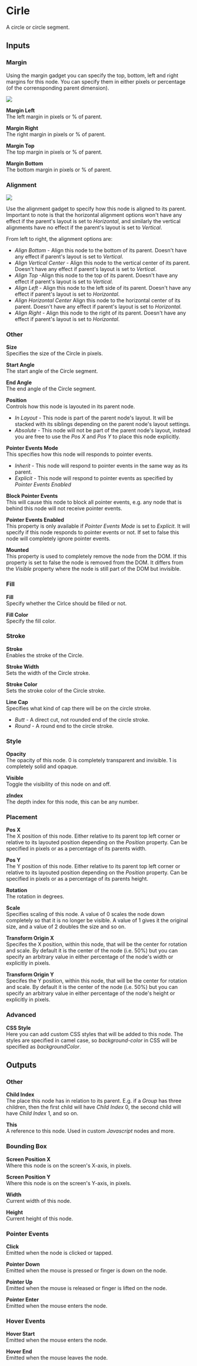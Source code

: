 # Cirle

A circle or circle segment.

## Inputs

### Margin

Using the margin gadget you can specify the top, bottom, left and right margins for this node. You can specify them in either pixels or percentage (of the corrensponding parent dimension).

<div class="ndl-images">
    <img src="/nodes/visual/margin-only.png" class="ndl-image small"></img>  
</div>

**Margin Left**  
The left margin in pixels or % of parent.

**Margin Right**  
The right margin in pixels or % of parent.

**Margin Top**  
The top margin in pixels or % of parent.

**Margin Bottom**  
The bottom margin in pixels or % of parent.

### Alignment

<div class="ndl-images">
    <img src="/nodes/visual/align-props.png" class="ndl-image small"></img>  
</div>

Use the alignment gadget to specify how this node is aligned to its parent. Important to note is that the horizontal alignment options won't have any effect if the parent's layout is set to _Horizontal_, and similarly the vertical alignments have no effect if the parent's layout is set to _Vertical_.

From left to right, the alignment options are:

- _Align Bottom_ - Align this node to the bottom of its parent. Doesn't have any effect if parent's layout is set to _Vertical_.
- _Align Vertical Center_ - Align this node to the vertical center of its parent. Doesn't have any effect if parent's layout is set to _Vertical_.
- _Align Top_ -Align this node to the top of its parent. Doesn't have any effect if parent's layout is set to _Vertical_.
- _Align Left_ - Align this node to the left side of its parent. Doesn't have any effect if parent's layout is set to _Horizontal_.
- _Align Horizontal Center_ Align this node to the horizontal center of its parent. Doesn't have any effect if parent's layout is set to _Horizontal_.
- _Align Right_ - Align this node to the right of its parent. Doesn't have any effect if parent's layout is set to _Horizontal_.

### Other

**Size**  
Specifies the size of the Circle in pixels.

**Start Angle**  
The start angle of the Circle segment.

**End Angle**  
The end angle of the Circle segment.

**Position**  
Controls how this node is layouted in its parent node.

- _In Layout_ - This node is part of the parent node's layout. It will be stacked with its siblings depending on the parent node's layout settings.
- _Absolute_ - This node will not be part of the parent node's layout, instead you are free to use the _Pos X_ and _Pos Y_ to place this node explicitly.

**Pointer Events Mode**  
This specifies how this node will responds to pointer events.

- _Inherit_ - This node will respond to pointer events in the same way as its parent.
- _Explicit_ - This node will respond to pointer events as specified by _Pointer Events Enabled_

**Block Pointer Events**  
This will cause this node to block all pointer events, e.g. any node that is behind this node will not receive pointer events.

**Pointer Events Enabled**  
This property is only available if _Pointer Events Mode_ is set to _Explicit_. It will specify if this node responds to pointer events or not. If set to false this node will completely ignore pointer events.

**Mounted**  
This property is used to completely remove the node from the DOM. If this property is set to false the node is removed from the DOM. It differs from the _Visible_ property where the node is still part of the DOM but invisible.

### Fill

**Fill**  
Specify whether the Cirlce should be filled or not.

**Fill Color**  
Specify the fill color.

### Stroke

**Stroke**  
Enables the stroke of the Circle.

**Stroke Width**  
Sets the width of the Circle stroke.

**Stroke Color**  
Sets the stroke color of the Circle stroke.

**Line Cap**  
Specifies what kind of cap there will be on the circle stroke.

- _Butt_ - A direct cut, not rounded end of the circle stroke.
- _Round_ - A round end to the circle stroke.

### Style

**Opacity**  
The opacity of this node. 0 is completely transparent and invisible. 1 is completely solid and opaque.

**Visible**  
Toggle the visibility of this node on and off.

**zIndex**  
The depth index for this node, this can be any number.

### Placement

**Pos X**  
The X position of this node. Either relative to its parent top left corner or relative to its layouted position depending on the _Position_ property. Can be specified in pixels or as a percentage of its parents width.

**Pos Y**  
The Y position of this node. Either relative to its parent top left corner or relative to its layouted position depending on the _Position_ property. Can be specified in pixels or as a percentage of its parents height.

**Rotation**  
The rotation in degrees.

**Scale**  
Specifies scaling of this node. A value of 0 scales the node down completely so that it is no longer be visible. A value of 1 gives it the original size, and a value of 2 doubles the size and so on.

**Transform Origin X**  
Specifes the X position, within this node, that will be the center for rotation and scale. By default it is the center of the node (i.e. 50%) but you can specify an arbitrary value in either percentage of the node's width or explicitly in pixels.

**Transform Origin Y**  
Specifes the Y position, within this node, that will be the center for rotation and scale. By default it is the center of the node (i.e. 50%) but you can specify an arbitrary value in either percentage of the node's height or explicitly in pixels.

### Advanced

**CSS Style**  
Here you can add custom CSS styles that will be added to this node. The styles are specified in camel case, so _background-color_ in CSS will be specified as _backgroundColor_.

## Outputs

### Other

**Child Index**  
The place this node has in relation to its parent. E.g. if a _Group_ has three children, then the first child will have _Child Index_ 0, the second child will have _Child Index_ 1, and so on.

**This**  
A reference to this node. Used in custom _Javascript_ nodes and more.

### Bounding Box

**Screen Position X**  
Where this node is on the screen's X-axis, in pixels.

**Screen Position Y**  
Where this node is on the screen's Y-axis, in pixels.

**Width**  
Current width of this node.

**Height**  
Current height of this node.

### Pointer Events

**Click**  
Emitted when the node is clicked or tapped.

**Pointer Down**  
Emitted when the mouse is pressed or finger is down on the node.

**Pointer Up**  
Emitted when the mouse is released or finger is lifted on the node.

**Pointer Enter**  
Emitted when the mouse enters the node.

### Hover Events

**Hover Start**  
Emitted when the mouse enters the node.

**Hover End**  
Emitted when the mouse leaves the node.

</div>
